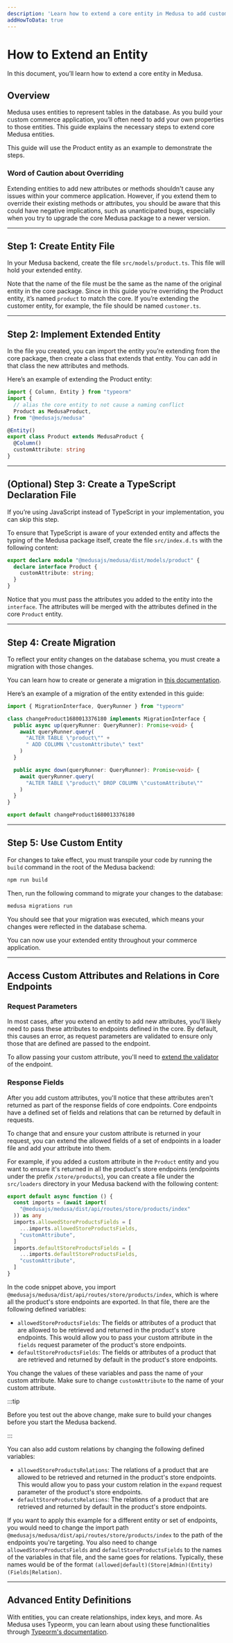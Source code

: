 ```yaml
---
description: 'Learn how to extend a core entity in Medusa to add custom attributes.'
addHowToData: true
---
```


# How to Extend an Entity

In this document, you’ll learn how to extend a core entity in Medusa.

## Overview

Medusa uses entities to represent tables in the database. As you build your custom commerce application, you’ll often need to add your own properties to those entities. This guide explains the necessary steps to extend core Medusa entities.

This guide will use the Product entity as an example to demonstrate the steps.

### Word of Caution about Overriding

Extending entities to add new attributes or methods shouldn't cause any issues within your commerce application. However, if you extend them to override their existing methods or attributes, you should be aware that this could have negative implications, such as unanticipated bugs, especially when you try to upgrade the core Medusa package to a newer version.

---

## Step 1: Create Entity File

In your Medusa backend, create the file `src/models/product.ts`. This file will hold your extended entity.

Note that the name of the file must be the same as the name of the original entity in the core package. Since in this guide you’re overriding the Product entity, it’s named `product` to match the core. If you’re extending the customer entity, for example, the file should be named `customer.ts`.

---

## Step 2: Implement Extended Entity

In the file you created, you can import the entity you’re extending from the core package, then create a class that extends that entity. You can add in that class the new attributes and methods.

Here’s an example of extending the Product entity:

```ts title=src/models/product.ts
import { Column, Entity } from "typeorm"
import {
  // alias the core entity to not cause a naming conflict
  Product as MedusaProduct,
} from "@medusajs/medusa"

@Entity()
export class Product extends MedusaProduct {
  @Column()
  customAttribute: string
}
```

---

## (Optional) Step 3: Create a TypeScript Declaration File

If you’re using JavaScript instead of TypeScript in your implementation, you can skip this step.

To ensure that TypeScript is aware of your extended entity and affects the typing of the Medusa package itself, create the file `src/index.d.ts` with the following content:

```ts title=src/index.d.ts
export declare module "@medusajs/medusa/dist/models/product" {
  declare interface Product {
    customAttribute: string;
  }
}
```

Notice that you must pass the attributes you added to the entity into the `interface`. The attributes will be merged with the attributes defined in the core `Product` entity.

---

## Step 4: Create Migration

To reflect your entity changes on the database schema, you must create a migration with those changes.

You can learn how to create or generate a migration in [this documentation](./migrations/create.md).

Here’s an example of a migration of the entity extended in this guide:

```ts title=src/migration/1680013376180-changeProduct.ts
import { MigrationInterface, QueryRunner } from "typeorm"

class changeProduct1680013376180 implements MigrationInterface {
  public async up(queryRunner: QueryRunner): Promise<void> {
    await queryRunner.query(
      "ALTER TABLE \"product\"" + 
      " ADD COLUMN \"customAttribute\" text"
    )
  }

  public async down(queryRunner: QueryRunner): Promise<void> {
    await queryRunner.query(
      "ALTER TABLE \"product\" DROP COLUMN \"customAttribute\""
    )
  }
}

export default changeProduct1680013376180
```

---

## Step 5: Use Custom Entity

For changes to take effect, you must transpile your code by running the `build` command in the root of the Medusa backend:

```bash npm2yarn
npm run build
```

Then, run the following command to migrate your changes to the database:

```bash npm2yarn
medusa migrations run
```

You should see that your migration was executed, which means your changes were reflected in the database schema.

You can now use your extended entity throughout your commerce application.

---

## Access Custom Attributes and Relations in Core Endpoints

### Request Parameters

In most cases, after you extend an entity to add new attributes, you'll likely need to pass these attributes to endpoints defined in the core. By default, this causes an error, as request parameters are validated to ensure only those that are defined are passed to the endpoint.

To allow passing your custom attribute, you'll need to [extend the validator](../endpoints/extend-validator.md) of the endpoint.

### Response Fields

After you add custom attributes, you'll notice that these attributes aren't returned as part of the response fields of core endpoints. Core endpoints have a defined set of fields and relations that can be returned by default in requests.

To change that and ensure your custom attribute is returned in your request, you can extend the allowed fields of a set of endpoints in a loader file and add your attribute into them.

For example, if you added a custom attribute in the `Product` entity and you want to ensure it's returned in all the product's store endpoints (endpoints under the prefix `/store/products`), you can create a file under the `src/loaders` directory in your Medusa backend with the following content:

```ts title=src/loaders/extend-product-fields.ts
export default async function () {
  const imports = (await import(
    "@medusajs/medusa/dist/api/routes/store/products/index"
  )) as any
  imports.allowedStoreProductsFields = [
    ...imports.allowedStoreProductsFields,
    "customAttribute",
  ]
  imports.defaultStoreProductsFields = [
    ...imports.defaultStoreProductsFields,
    "customAttribute",
  ]
}
```

In the code snippet above, you import `@medusajs/medusa/dist/api/routes/store/products/index`, which is where all the product's store endpoints are exported. In that file, there are the following defined variables:

- `allowedStoreProductsFields`: The fields or attributes of a product that are allowed to be retrieved and returned in the product's store endpoints. This would allow you to pass your custom attribute in the `fields` request parameter of the product's store endpoints.
- `defaultStoreProductsFields`: The fields or attributes of a product that are retrieved and returned by default in the product's store endpoints.

You change the values of these variables and pass the name of your custom attribute. Make sure to change `customAttribute` to the name of your custom attribute.

:::tip

Before you test out the above change, make sure to build your changes before you start the Medusa backend.

:::

You can also add custom relations by changing the following defined variables:

- `allowedStoreProductsRelations`: The relations of a product that are allowed to be retrieved and returned in the product's store endpoints. This would allow you to pass your custom relation in the `expand` request parameter of the product's store endpoints.
- `defaultStoreProductsRelations`: The relations of a product that are retrieved and returned by default in the product's store endpoints.

If you want to apply this example for a different entity or set of endpoints, you would need to change the import path `@medusajs/medusa/dist/api/routes/store/products/index` to the path of the endpoints you're targeting. You also need to change `allowedStoreProductsFields` and `defaultStoreProductsFields` to the names of the variables in that file, and the same goes for relations. Typically, these names would be of the format `(allowed|default)(Store|Admin)(Entity)(Fields|Relation)`.

---

## Advanced Entity Definitions

With entities, you can create relationships, index keys, and more. As Medusa uses Typeorm, you can learn about using these functionalities through [Typeorm's documentation](https://typeorm.io/).

